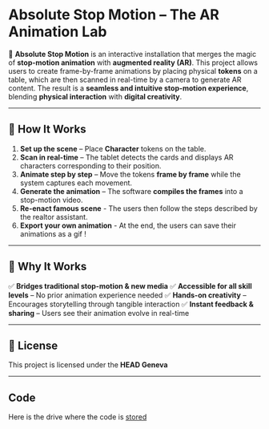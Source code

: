 # **Absolute Stop Motion – The AR Animation Lab**

🚀 **Absolute Stop Motion** is an interactive installation that merges the magic of **stop-motion animation** with **augmented reality (AR)**. This project allows users to create frame-by-frame animations by placing physical **tokens** on a table, which are then scanned in real-time by a camera to generate AR content. The result is a **seamless and intuitive stop-motion experience**, blending **physical interaction** with **digital creativity**.

---

## 🎥 **How It Works**

1. **Set up the scene** – Place **Character** tokens on the table.
2. **Scan in real-time** – The tablet detects the cards and displays AR characters corresponding to their position.
3. **Animate step by step** – Move the tokens **frame by frame** while the system captures each movement.
4. **Generate the animation** – The software **compiles the frames** into a stop-motion video.
5. **Re-enact famous scene** - The users then follow the steps described by the realtor assistant.
6. **Export your own animation** - At the end, the users can save their animations as a gif !

---

## 🎨 **Why It Works**

✅ **Bridges traditional stop-motion & new media**
✅ **Accessible for all skill levels** – No prior animation experience needed
✅ **Hands-on creativity** – Encourages storytelling through tangible interaction
✅ **Instant feedback & sharing** – Users see their animation evolve in real-time

---

## 📜 **License**

This project is licensed under the **HEAD Geneva**

---

## Code

Here is the drive where the code is [stored](https://drive.switch.ch/index.php/s/wqr9TXQYv5faXKI?path=%2Fmd1_plaza-workshop%2F2.%20Work%20in%20Progress%2FAbsolute%20Stop%20Motion)
